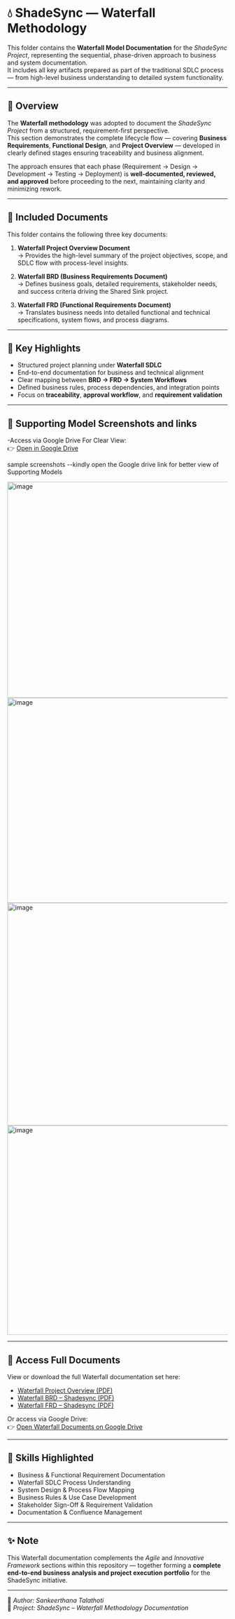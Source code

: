 # 💧 ShadeSync — Waterfall Methodology

This folder contains the **Waterfall Model Documentation** for the *ShadeSync Project*, representing the sequential, phase-driven approach to business and system documentation.  
It includes all key artifacts prepared as part of the traditional SDLC process — from high-level business understanding to detailed system functionality.

---

## 📘 Overview

The **Waterfall methodology** was adopted to document the *ShadeSync Project* from a structured, requirement-first perspective.  
This section demonstrates the complete lifecycle flow — covering **Business Requirements**, **Functional Design**, and **Project Overview** — developed in clearly defined stages ensuring traceability and business alignment.

The approach ensures that each phase (Requirement → Design → Development → Testing → Deployment) is **well-documented, reviewed, and approved** before proceeding to the next, maintaining clarity and minimizing rework.

---

## 📂 Included Documents

This folder contains the following three key documents:

1. **Waterfall Project Overview Document**  
   → Provides the high-level summary of the project objectives, scope, and SDLC flow with process-level insights.

2. **Waterfall BRD (Business Requirements Document)**  
   → Defines business goals, detailed requirements, stakeholder needs, and success criteria driving the Shared Sink project.

3. **Waterfall FRD (Functional Requirements Document)**  
   → Translates business needs into detailed functional and technical specifications, system flows, and process diagrams.

---

## 🧩 Key Highlights

- Structured project planning under **Waterfall SDLC**  
- End-to-end documentation for business and technical alignment  
- Clear mapping between **BRD → FRD → System Workflows**  
- Defined business rules, process dependencies, and integration points  
- Focus on **traceability**, **approval workflow**, and **requirement validation**

---

## 📸 Supporting Model Screenshots and links
-Access via Google Drive For Clear View:  
👉 [Open in Google Drive](https://drive.google.com/file/d/1Mzhd_Ez_7bH-6cSHYB5b1THvWMHksNsq/view?usp=sharing)

sample screenshots --kindly open the Google drive link for better view of Supporting Models


 <img width="772" height="493" alt="image" src="https://github.com/user-attachments/assets/680f9544-e286-4069-a74c-8edab37b2021" />
 <img width="705" height="468" alt="image" src="https://github.com/user-attachments/assets/b1f78737-467d-4643-b35a-c77536ff8477" />
 <img width="1062" height="508" alt="image" src="https://github.com/user-attachments/assets/81868633-24d7-478c-99e5-e552b59cde31" />
 <img width="817" height="478" alt="image" src="https://github.com/user-attachments/assets/0093c2c5-434b-4a00-a3db-93cad33fb45d" />




---

## 📂 Access Full Documents

View or download the full Waterfall documentation set here:

- [Waterfall Project Overview (PDF)](./Waterfall_ProjectOverview_Document.pdf)  
- [Waterfall BRD – Shadesync (PDF)](./Waterfall_BRD_Shadesync.pdf)  
- [Waterfall FRD – Shadesync (PDF)](./Waterfall_FRD_Shadesync.pdf)


Or access via Google Drive:  
👉 [Open Waterfall Documents on Google Drive](https://drive.google.com/file/d/12q5_KCfjm0bagyrjzQ_3YbQy6ZToru3I/view?usp=sharing)

---

## 🧠 Skills Highlighted

- Business & Functional Requirement Documentation  
- Waterfall SDLC Process Understanding  
- System Design & Process Flow Mapping  
- Business Rules & Use Case Development  
- Stakeholder Sign-Off & Requirement Validation  
- Documentation & Confluence Management  

---

## ✨ Note

This Waterfall documentation complements the *Agile* and *Innovative Framework* sections within this repository — together forming a **complete end-to-end business analysis and project execution portfolio** for the ShadeSync initiative.

---

📘 *Author: Sankeerthana Talathoti*  
📅 *Project: ShadeSync – Waterfall Methodology Documentation*

